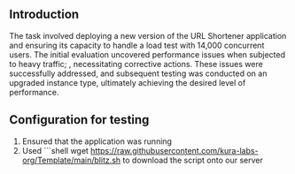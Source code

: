 ## Introduction

The task involved deploying a new version of the URL Shortener application and ensuring its capacity to handle a load test with 14,000 concurrent users. The initial evaluation uncovered performance issues when subjected to heavy traffic; , necessitating corrective actions. These issues were successfully addressed, and subsequent testing was conducted on an upgraded instance type, ultimately achieving the desired level of performance.

## Configuration for testing

1) Ensured that the application was running
2) Used ```shell
wget https://raw.githubusercontent.com/kura-labs-org/Template/main/blitz.sh
 to download the script onto our server

